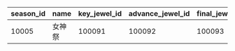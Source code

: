 |season_id|name|key_jewel_id|advance_jewel_id|final_jewel_id|extra_level|per_level_point|level_max|weekly_point|level_price|point_change_type|reward_id|proportion|start_time|limit_time|end_time|
| --- | --- | --- | --- | --- | --- | --- | --- | --- | --- | --- | --- | --- | --- | --- | --- |
|10005|女神祭|100091|100092|100093|20|200|100|3000|150|12|94002|500|2024/12/31 11:00:00|2025/02/24 04:59:59|2025/03/31 04:59:59|